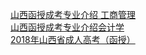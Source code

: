   
[山西函授成考专业介绍  工商管理](http://www.dianyue.me/archives/424/exz6inb3d0rg0mew/)  
[山西函授成考专业介绍 ​ 会计学](http://www.dianyue.me/archives/368/ki05zhfdanavr003/)  
[2018年山西省成人高考（函授）](http://www.dianyue.me/archives/623/i3fmqnkwjtc1w8by/)